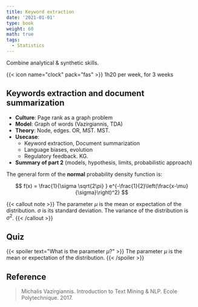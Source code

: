 ```yaml
---
title: Keyword extraction
date: '2021-01-01'
type: book
weight: 60
math: true
tags:
  - Statistics
---
```


Combine analytical & synthetic skills.

<!--more-->

{{< icon name="clock" pack="fas" >}} 1h20 per week, for 3 weeks

## Keywords extraction and document summarization

- **Culture**: Page rank as a graph problem
- **Model**: Graph of words (Vazirgiannis, TDA)
- **Theory**: Node, edges. OR, MST. MST.
- **Usecase**:
    - Keyword extraction, Document summarization
    - Language biases, evolution
    - Regulatory feedback. KG.
- **Summary of part 2** (models, hypothesis, limits, probabilistic approach)


The general form of the **normal** probability density function is:

$$
f(x) = \frac{1}{\sigma \sqrt{2\pi} } e^{-\frac{1}{2}\left(\frac{x-\mu}{\sigma}\right)^2}
$$

{{< callout note >}}
The parameter $\mu$ is the mean or expectation of the distribution.
$\sigma$ is its standard deviation.
The variance of the distribution is $\sigma^{2}$.
{{< /callout >}}

## Quiz

{{< spoiler text="What is the parameter $\mu$?" >}}
The parameter $\mu$ is the mean or expectation of the distribution.
{{< /spoiler >}}


## Reference

> Michalis Vazirgiannis. Introduction to Text Mining & NLP. Ecole Polytechnique. 2017.
